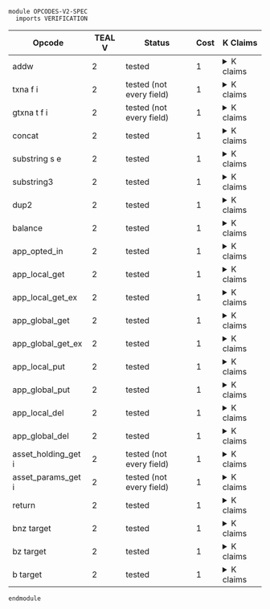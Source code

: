 ```k
module OPCODES-V2-SPEC
  imports VERIFICATION
```

<table>

<thead>
<tr><th> Opcode </th><th>TEAL V</th><th> Status </th><th> Cost </th><th> K Claims </th></tr>
</thead>

<tbody>

<!----------------------------------------------------------------------------->

<tr><td> addw </td><td> 2 </td><td> tested </td><td> 1 </td>
<td><details>
<summary>K claims</summary>

```k
  claim <k> addw => . </k>
        <stack> 18446744073709551615 : 5 : XS => 4 : 1 : XS </stack>
        <stacksize> _ </stacksize>
```
</details>
</td></tr>

<!----------------------------------------------------------------------------->

<tr><td> txna f i </td><td> 2 </td><td> tested (not every field) </td><td> 1 </td>
<td><details>
<summary>K claims</summary>

```k
  claim <k> txna Applications 1 => . </k>
        <stack> XS => APPL : XS </stack>
        <stacksize> S => S +Int 1 </stacksize>
        <currentTx> TX_ID </currentTx>
        <transaction>
          <txID> TX_ID </txID>
          <groupID> "0" </groupID>
          <groupIdx> 0 </groupIdx>
          <typeEnum> @ appl </typeEnum>
          <foreignApps> 3 APPL:Int 7 </foreignApps>
          ...
        </transaction>
        <txnIndexMapGroup>
          <txnIndexMapGroupKey> "0" </txnIndexMapGroupKey>
          <txnIndexMapGroupValues> (0 |-> TX_ID) ... </txnIndexMapGroupValues>
        </txnIndexMapGroup>
    requires S <Int 1000
```
</details>
</td></tr>

<!----------------------------------------------------------------------------->

<tr><td> gtxna t f i </td><td> 2 </td><td> tested (not every field) </td><td> 1 </td>
<td><details>
<summary>K claims</summary>

```k
  claim <k> gtxna 0 ApplicationArgs 0 => . </k>
        <stack> XS => b"123" : XS </stack>
        <stacksize> S => S +Int 1 </stacksize>
        <currentTx> "2a" </currentTx>
        <transactions>
          <transaction>
            <txID> "0" </txID>
            <groupID> "0" </groupID>
            <groupIdx> 0 </groupIdx>
            <applicationArgs> b"123" </applicationArgs>
            <typeEnum> @ appl </typeEnum>
            ...
          </transaction>
          <transaction>
            <txID> "2a" </txID>
            <groupID> "0" </groupID>
            <groupIdx> 2 </groupIdx>
            <typeEnum> @ appl </typeEnum>
            ...
          </transaction>
        </transactions>
        <txnIndexMapGroup>
          <txnIndexMapGroupKey> "0" </txnIndexMapGroupKey>
          <txnIndexMapGroupValues> (2 |-> "2a") (0 |-> "0") </txnIndexMapGroupValues>
        </txnIndexMapGroup>
    requires S <Int 1000
```
</details>
</td></tr>

<!----------------------------------------------------------------------------->

<tr><td> concat </td><td> 2 </td><td> tested </td><td> 1 </td>
<td><details>
<summary>K claims</summary>

```k
  claim <k> concat => . </k>
        <stack> b"def" : b"abc" : XS => b"abcdef" : XS </stack>
        <stacksize> S => S -Int 1 </stacksize>

  claim <k> concat => panic(BYTES_OVERFLOW) </k>
        <stack> B2 : B1 : _ </stack>
    requires lengthBytes(B1) +Int lengthBytes(B2) >Int 4096
```
</details>
</td></tr>

<!----------------------------------------------------------------------------->

<tr><td> substring s e </td><td> 2 </td><td> tested </td><td> 1 </td>
<td><details>
<summary>K claims</summary>

```k
  claim <k> substring 3 8 => . </k>
        <stack> (b"0123456789" => b"34567") : _ </stack>
```
</details>
</td></tr>

<!----------------------------------------------------------------------------->

<tr><td> substring3 </td><td> 2 </td><td> tested </td><td> 1 </td>
<td><details>
<summary>K claims</summary>

```k
  claim <k> substring3 => . </k>
        <stack> (b"0123456789" : 3 : 8 : XS) => (b"34567" : XS) </stack>
        <stacksize> S => S -Int 2 </stacksize>
```
</details>
</td></tr>

<!----------------------------------------------------------------------------->

<tr><td> dup2 </td><td> 2 </td><td> tested </td><td> 1 </td>
<td><details>
<summary>K claims</summary>

```k
  claim <k> dup2 => . </k>
        <stack> (3 : 4 : XS) => (3 : 4 : 3 : 4 : XS) </stack>
        <stacksize> S => S +Int 2 </stacksize>
    requires S <Int 1000 -Int 2
```
</details>
</td></tr>

<!----------------------------------------------------------------------------->

<tr><td> balance </td><td> 2 </td><td> tested </td><td> 1 </td>
<td><details>
<summary>K claims</summary>

```k
  claim <k> balance => . </k>
        <stack> (normalize(ADDR) : XS) => (12345 : XS) </stack>
        <currentTx> TX_ID </currentTx>
        <transaction>
          <txID> TX_ID </txID>
          <typeEnum> @ appl </typeEnum>
          <sender> ADDR </sender>
          ...
        </transaction>
        <account>
          <address> ADDR:Bytes </address>
          <balance> 12345 </balance>
          ...
        </account>
```
</details>
</td></tr>

<!----------------------------------------------------------------------------->

<tr><td> app_opted_in </td><td> 2 </td><td> tested </td><td> 1 </td>
<td><details>
<summary>K claims</summary>

```k
  claim <k> app_opted_in => . </k>
        <stack> (B:Int : normalize(A:Bytes) : XS) => 1 : XS </stack>
        <stacksize> S => S -Int 1 </stacksize>
        <currentTx> TX_ID </currentTx>
        <transaction>
          <txID> TX_ID </txID>
          <typeEnum> @ appl </typeEnum>
          <sender> A </sender>
          <foreignApps> B _ </foreignApps>
          ...
        </transaction>
        <account>
          <address> A </address>
          <appsOptedIn>
            <optInApp>
              <optInAppID> B </optInAppID>
              ...
            </optInApp>
            ...
          </appsOptedIn>
          ...
        </account>

  claim <k> app_opted_in => . </k>
        <stack> (B:Int : normalize(A:Bytes) : XS) => 0 : XS </stack>
        <stacksize> S => S -Int 1 </stacksize>
        <currentTx> TX_ID </currentTx>
        <transaction>
          <txID> TX_ID </txID>
          <typeEnum> @ appl </typeEnum>
          <sender> A </sender>
          <foreignApps> B _ </foreignApps>
          ...
        </transaction>
        <account>
          <address> A </address>
          <appsOptedIn>
            <optInApp>
              <optInAppID> B' </optInAppID>
              ...
            </optInApp>
          </appsOptedIn>
          ...
        </account>
      requires B =/=K B'
```
</details>
</td></tr>

<!----------------------------------------------------------------------------->

<tr><td> app_local_get </td><td> 2 </td><td> tested </td><td> 1 </td>
<td><details>
<summary>K claims</summary>

```k
  claim <k> app_local_get => . </k>
        <stack> (B:Bytes : normalize(A:Bytes) : XS) => 123 : XS </stack>
        <stacksize> S => S -Int 1 </stacksize>
        <currentTx> TX_ID </currentTx>
        <transaction>
          <txID> TX_ID </txID>
          <typeEnum> @ appl </typeEnum>
          <sender> A </sender>
          ...
        </transaction>
        <currentApplicationID> APP_ID </currentApplicationID>
        <account>
          <address> A </address>
          <appsOptedIn>
            <optInApp>
              <optInAppID> APP_ID </optInAppID>
              <localInts> B |-> 123 ...</localInts>
              ...
            </optInApp>
            ...
          </appsOptedIn>
          ...
        </account>
```
</details>
</td></tr>

<!----------------------------------------------------------------------------->

<tr><td> app_local_get_ex </td><td> 2 </td><td> tested </td><td> 1 </td>
<td><details>
<summary>K claims</summary>

```k
  claim <k> app_local_get_ex => . </k>
        <stack> (C:Bytes : B:Int : normalize(A:Bytes) : XS) => 1 : 123 : XS </stack>
        <stacksize> S => S -Int 1 </stacksize>
        <currentTx> TX_ID </currentTx>
        <transaction>
          <txID> TX_ID </txID>
          <typeEnum> @ appl </typeEnum>
          <sender> A </sender>
          <foreignApps> B _ </foreignApps>
          ...
        </transaction>
        <account>
          <address> A </address>
          <appsOptedIn>
            <optInApp>
              <optInAppID> B </optInAppID>
              <localInts> C |-> 123 ...</localInts>
              ...
            </optInApp>
            ...
          </appsOptedIn>
          ...
        </account>
```
</details>
</td></tr>

<!----------------------------------------------------------------------------->

<tr><td> app_global_get </td><td> 2 </td><td> tested </td><td> 1 </td>
<td><details>
<summary>K claims</summary>

```k
  claim <k> app_global_get => . </k>
        <stack> (A:Bytes : XS) => (123 : XS) </stack>
        <currentTx> TX_ID </currentTx>
        <transaction>
          <txID> TX_ID </txID>
          <typeEnum> @ appl </typeEnum>
          ...
        </transaction>
        <currentApplicationID> APP_ID </currentApplicationID>
        <account>
          <address> _ </address>
          <appsCreated>
            <app>
              <appID> APP_ID </appID>
              <globalInts> A |-> 123 </globalInts>
              ...
            </app>
            ...
          </appsCreated>
          ...
        </account>
```
</details>
</td></tr>

<!----------------------------------------------------------------------------->

<tr><td> app_global_get_ex </td><td> 2 </td><td> tested </td><td> 1 </td>
<td><details>
<summary>K claims</summary>

```k
  claim <k> app_global_get_ex => . </k>
        <stack> (B:Bytes : A:Int : XS) => (1 : 123 : XS) </stack>
        <currentTx> TX_ID </currentTx>
        <transaction>
          <txID> TX_ID </txID>
          <typeEnum> @ appl </typeEnum>
          <foreignApps> A _ </foreignApps>
          ...
        </transaction>
        <account>
          <address> _ </address>
          <appsCreated>
            <app>
              <appID> A </appID>
              <globalInts> B |-> 123 </globalInts>
              ...
            </app>
            ...
          </appsCreated>
          ...
        </account>
```
</details>
</td></tr>

<!----------------------------------------------------------------------------->

<tr><td> app_local_put </td><td> 2 </td><td> tested </td><td> 1 </td>
<td><details>
<summary>K claims</summary>

```k
  claim <k> app_local_put => . </k>
        <stack> (123 : b"key" : normalize(A:Bytes) : XS) => XS </stack>
        <stacksize> S => S -Int 3 </stacksize>
        <currentTx> TX_ID </currentTx>
        <transaction>
          <txID> TX_ID </txID>
          <typeEnum> @ appl </typeEnum>
          <sender> A </sender>
          ...
        </transaction>
        <currentApplicationID> APP_ID </currentApplicationID>
        <account>
          <address> A </address>
          <appsCreated>
            <app>
              <appID> APP_ID </appID>
              <localNumInts> 1 </localNumInts>
              ...
            </app>
            ...
          </appsCreated>
          <appsOptedIn>
            <optInApp>
              <optInAppID> APP_ID </optInAppID>
              <localInts> (.Map => (b"key" |-> 123)) </localInts>
              <localBytes> .Map </localBytes>
              ...
            </optInApp>
            ...
          </appsOptedIn>
          ...
        </account>
```
</details>
</td></tr>

<!----------------------------------------------------------------------------->

<tr><td> app_global_put </td><td> 2 </td><td> tested </td><td> 1 </td>
<td><details>
<summary>K claims</summary>

```k
  claim <k> app_global_put => . </k>
        <stack> (123 : b"key" : XS) => XS </stack>
        <stacksize> S => S -Int 2 </stacksize>
        <currentTx> TX_ID </currentTx>
        <transaction>
          <txID> TX_ID </txID>
          <typeEnum> @ appl </typeEnum>
          <sender> A </sender>
          ...
        </transaction>
        <currentApplicationID> APP_ID </currentApplicationID>
        <accountsMap>
          <account>
            <address> A </address>
            <appsCreated>
              <app>
                <appID> APP_ID </appID>
                <globalNumInts> 1 </globalNumInts>
                <globalInts> (.Map => (b"key" |-> 123)) </globalInts>
                <globalBytes> .Map </globalBytes>
                ...
              </app>
              ...
            </appsCreated>
            ...
          </account>
        </accountsMap>
```
</details>
</td></tr>

<!----------------------------------------------------------------------------->

<tr><td> app_local_del </td><td> 2 </td><td> tested </td><td> 1 </td>
<td><details>
<summary>K claims</summary>

```k
  claim <k> app_local_del => . </k>
        <stack> (b"key" : ADDR:Bytes : XS) => XS </stack>
        <stacksize> S => S -Int 2 </stacksize>
        <currentTx> TX_ID </currentTx>
        <transaction>
          <txID> TX_ID </txID>
          <typeEnum> @ appl </typeEnum>
          <sender> ADDR </sender>
          ...
        </transaction>
        <currentApplicationID> APP_ID </currentApplicationID>
        <accountsMap>
          <account>
            <address> ADDR </address>
            <appsOptedIn>
              <optInApp>
                <optInAppID> APP_ID </optInAppID>
                <localInts> (b"key" |-> 123) => .Map </localInts>
                <localBytes> .Map </localBytes>
                ...
              </optInApp>
              ...
            </appsOptedIn>
            ...
          </account>
        </accountsMap>
```
</details>
</td></tr>

<!----------------------------------------------------------------------------->

<tr><td> app_global_del </td><td> 2 </td><td> tested </td><td> 1 </td>
<td><details>
<summary>K claims</summary>

```k
  claim <k> app_global_del => . </k>
        <stack> (b"key" : XS) => XS </stack>
        <stacksize> S => S -Int 1 </stacksize>
        <currentApplicationID> APP_ID </currentApplicationID>
        <accountsMap>
          <account>
            <address> _ </address>
            <appsCreated>
              <app>
                <appID> APP_ID </appID>
                <globalInts> (b"key" |-> 123) => .Map </globalInts>
                <globalBytes> .Map </globalBytes>
                ...
              </app>
              ...
            </appsCreated>
            ...
          </account>
        </accountsMap>
```
</details>
</td></tr>

<!----------------------------------------------------------------------------->

<tr><td> asset_holding_get i </td><td> 2 </td><td> tested (not every field) </td><td> 1 </td>
<td><details>
<summary>K claims</summary>

```k
  claim <k> asset_holding_get AssetBalance => . </k>
        <stack> ASSET:Int : normalize(ADDR:Bytes) : XS => 1 : 12345 : XS </stack>
        <currentTx> TX_ID </currentTx>
        <transaction>
          <txID> TX_ID </txID>
          <typeEnum> @ appl </typeEnum>
          <foreignAssets> ASSET _ </foreignAssets>
          <sender> ADDR </sender>
          ...
        </transaction>
        <account>
          <address> ADDR </address>
          <optInAsset>
            <optInAssetID> ASSET </optInAssetID>
            <optInAssetBalance> 12345 </optInAssetBalance>
            ...
          </optInAsset>
          ...
        </account>
```
</details>
</td></tr>

<!----------------------------------------------------------------------------->

<tr><td> asset_params_get i </td><td> 2 </td><td> tested (not every field) </td><td> 1 </td>
<td><details>
<summary>K claims</summary>

```k
  claim <k> asset_params_get AssetTotal => . </k>
        <stack> ASSET:Int : XS => 1 : 12345 : XS </stack>
        <stacksize> S => S +Int 1 </stacksize>
        <currentTx> TX_ID </currentTx>
        <transaction>
          <txID> TX_ID </txID>
          <typeEnum> @ appl </typeEnum>
          <foreignAssets> ASSET _ </foreignAssets>
          ...
        </transaction>
        <asset>
          <assetID> ASSET </assetID>
          <assetTotal> 12345 </assetTotal>
          ...
        </asset>
    requires S <Int 1000
```
</details>
</td></tr>

<!----------------------------------------------------------------------------->

<tr><td> return </td><td> 2 </td><td> tested </td><td> 1 </td>
<td><details>
<summary>K claims</summary>

```k
  claim <k> return ~> #incrementPC() ~> #fetchOpcode() => . </k>
        <stack> (1 : 2 : .TStack) => (1 : .TStack) </stack>
        <stacksize> 2 => 1 </stacksize>
        <currentApplicationID> APP_ID:Int </currentApplicationID>
        <activeApps> (SetItem(APP_ID) .Set) => .Set </activeApps>
        <returncode> 4 => 0 </returncode>
        <returnstatus> _ => "Success - positive-valued singleton stack" </returnstatus>

```
</details>
</td></tr>

<!----------------------------------------------------------------------------->

<tr><td> bnz target </td><td> 2 </td><td> tested </td><td> 1 </td>
<td><details>
<summary>K claims</summary>

```k
  claim <k> bnz LABEL => . </k>
        <stack> 1 : XS => XS </stack>
        <stacksize> S => S -Int 1 </stacksize>
        <jumped> _ => true </jumped>
        <pc> _ => 23 </pc>
        <labels> .Map [LABEL <- 23] </labels>
```
</details>
</td></tr>

<!----------------------------------------------------------------------------->

<tr><td> bz target </td><td> 2 </td><td> tested </td><td> 1 </td>
<td><details>
<summary>K claims</summary>

```k
  claim <k> bz LABEL => . </k>
        <stack> 0 : XS => XS </stack>
        <stacksize> S => S -Int 1 </stacksize>
        <jumped> _ => true </jumped>
        <pc> _ => 23 </pc>
        <labels> .Map [LABEL <- 23] </labels>
```
</details>
</td></tr>

<!----------------------------------------------------------------------------->

<tr><td> b target </td><td> 2 </td><td> tested </td><td> 1 </td>
<td><details>
<summary>K claims</summary>

```k
  claim <k> b LABEL => . </k>
        <jumped> _ => true </jumped>
        <pc> _ => 23 </pc>
        <labels> .Map [LABEL <- 23] </labels>
```
</details>
</td></tr>

<!----------------------------------------------------------------------------->

</tbody>
</table>

```k
endmodule
```
